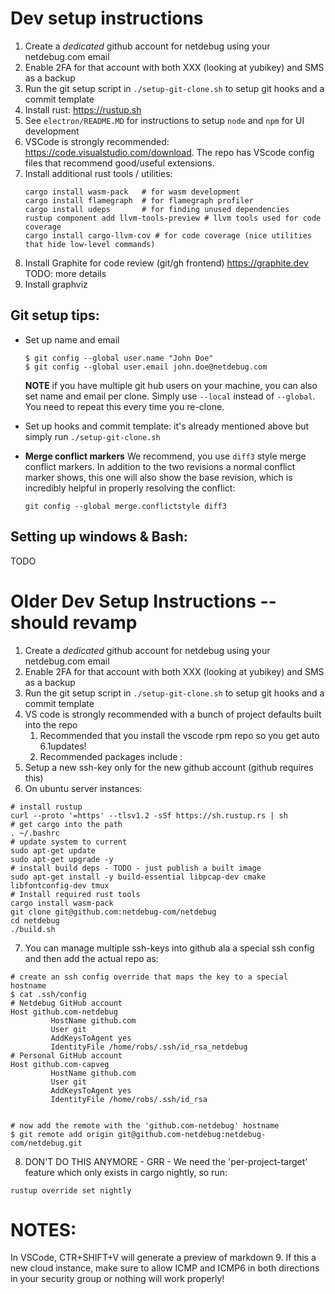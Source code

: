 # Dev setup instructions 

1. Create a _dedicated_ github account for netdebug using your netdebug.com email
1. Enable 2FA for that account with both XXX (looking at yubikey) and SMS as a backup
1. Run the git setup script in `./setup-git-clone.sh` to setup git hooks and a commit template
1. Install rust: https://rustup.sh
1. See `electron/README.MD` for instructions to setup `node` and `npm` for UI development
1. VSCode is strongly recommended: https://code.visualstudio.com/download. The repo has VScode config files that recommend good/useful extensions. 
1. Install additional rust tools / utilities: 
   ```
   cargo install wasm-pack   # for wasm development
   cargo install flamegraph  # for flamegraph profiler
   cargo install udeps       # for finding unused dependencies
   rustup component add llvm-tools-preview # llvm tools used for code coverage
   cargo install cargo-llvm-cov # for code coverage (nice utilities that hide low-level commands)
   ```
1. Install Graphite for code review (git/gh frontend)  https://graphite.dev 
   TODO: more details
1. Install graphviz 

## Git setup tips:

* Set up name and email
  ```
  $ git config --global user.name "John Doe"
  $ git config --global user.email john.doe@netdebug.com
  ```
  **NOTE** if you have multiple git hub users on your machine, you can also set
  name and email per clone. Simply use `--local` instead of `--global`. You need
  to repeat this every time you re-clone.

* Set up hooks and commit template: it's already mentioned above but simply run `./setup-git-clone.sh`

* **Merge conflict markers** We recommend, you use `diff3` style merge conflict markers. In addition to the two revisions a normal conflict marker shows, this one will also show the
base revision, which is incredibly helpful in properly resolving the conflict:
  ```
  git config --global merge.conflictstyle diff3
  ```


## Setting up windows & Bash:
TODO

# Older Dev Setup Instructions -- should revamp
1. Create a _dedicated_ github account for netdebug using your netdebug.com email
2. Enable 2FA for that account with both XXX (looking at yubikey) and SMS as a backup
3. Run the git setup script in `./setup-git-clone.sh` to setup git hooks and a commit template
4. VS code is strongly recommended with a bunch of project defaults built into the repo
    1. Recommended that you install the vscode rpm repo so you get auto 6.1updates!
    2. Recommended packages include : 
5. Setup a new ssh-key only for the new github account (github requires this)
6. On ubuntu server instances:
```
# install rustup
curl --proto '=https' --tlsv1.2 -sSf https://sh.rustup.rs | sh
# get cargo into the path
. ~/.bashrc
# update system to current
sudo apt-get update
sudo apt-get upgrade -y
# install build deps - TODO - just publish a built image
sudo apt-get install -y build-essential libpcap-dev cmake libfontconfig-dev tmux
# Install required rust tools
cargo install wasm-pack
git clone git@github.com:netdebug-com/netdebug
cd netdebug
./build.sh
```
7. You can manage multiple ssh-keys into github ala a special ssh config
    and then add the actual repo as:

```
# create an ssh config override that maps the key to a special hostname
$ cat .ssh/config 
# Netdebug GitHub account
Host github.com-netdebug
         HostName github.com
         User git
         AddKeysToAgent yes
         IdentityFile /home/robs/.ssh/id_rsa_netdebug
# Personal GitHub account
Host github.com-capveg
         HostName github.com
         User git
         AddKeysToAgent yes
         IdentityFile /home/robs/.ssh/id_rsa


# now add the remote with the 'github.com-netdebug' hostname
$ git remote add origin git@github.com-netdebug:netdebug-com/netdebug.git
```
8. DON'T DO THIS ANYMORE - GRR - We need the 'per-project-target' feature which only exists in cargo nightly, so run:
```
rustup override set nightly
```

# NOTES:

In VSCode, CTR+SHIFT+V will generate a preview of markdown
9. If this a new cloud instance, make sure to allow ICMP and ICMP6 in both directions in your security group or 
nothing will work properly!